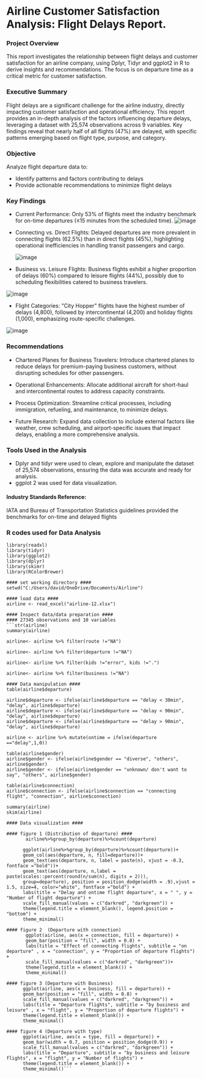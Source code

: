 # Airline Customer Satisfaction Analysis: Flight Delays Report.

### Project Overview

This report investigates the relationship between flight delays and customer satisfaction for an airline company, using Dplyr, Tidyr and ggplot2 in R to derive insights and recommendations. The focus is on departure time as a critical metric for customer satisfaction.

### Executive Summary

Flight delays are a significant challenge for the airline industry, directly impacting customer satisfaction and operational efficiency. This report provides an in-depth analysis of the factors influencing departure delays, leveraging a dataset with 25,574 observations across 9 variables. Key findings reveal that nearly half of all flights (47%) are delayed, with specific patterns emerging based on flight type, purpose, and category.

### Objective

Analyze flight departure data to:
- Identify patterns and factors contributing to delays
- Provide actionable recommendations to minimize flight delays

### Key Findings

- Current Performance:
Only 53% of flights meet the industry benchmark for on-time departures (≤15 minutes from the scheduled time).
![image](https://github.com/user-attachments/assets/0271b8ec-f777-47a6-acba-ad27ad51fde3)

- Connecting vs. Direct Flights:
Delayed departures are more prevalent in connecting flights (62.5%) than in direct flights (45%),
highlighting operational inefficiencies in handling transit passengers and cargo.

   ![image](https://github.com/user-attachments/assets/f33bcc15-9817-4d9d-b07c-d33e4df8e06d)

- Business vs. Leisure Flights:
Business flights exhibit a higher proportion of delays (60%) compared to leisure flights (44%), possibly due to scheduling flexibilities catered to business travelers.

![image](https://github.com/user-attachments/assets/c3dea119-6f86-44b0-8079-a802b23d0240)

- Flight Categories:
"City Hopper" flights have the highest number of delays (4,800), followed by intercontinental (4,200) and holiday flights (1,000), emphasizing route-specific challenges.

![image](https://github.com/user-attachments/assets/c9b4fcd9-5149-43e8-9f18-bb35ab20e594)

### Recommendations

- Chartered Planes for Business Travelers:
Introduce chartered planes to reduce delays for premium-paying business customers, without disrupting schedules for other passengers.

- Operational Enhancements:
Allocate additional aircraft for short-haul and intercontinental routes to address capacity constraints.

- Process Optimization:
Streamline critical processes, including immigration, refueling, and maintenance, to minimize delays.

- Future Research:
Expand data collection to include external factors like weather, crew scheduling, and airport-specific issues that impact delays, enabling a more comprehensive analysis.

### Tools Used in the Analysis

- Dplyr and tidyr were used to clean, explore and manipulate the dataset of 25,574 observations, ensuring the data was accurate and ready for analysis.
- ggplot 2 was used for data visualization.

#### Industry Standards Reference:
IATA and Bureau of Transportation Statistics guidelines provided the benchmarks for on-time and delayed flights

### R codes used for Data Analysis


```#### call library 
library(readxl)
library(tidyr)
library(ggplot2)
library(dplyr)  
library(skimr)
library(RColorBrewer)

#### set working directory ####
setwd("C:/Users/david/OneDrive/Documents/Airline")

#### load data ####
airline <- read_excel("airline-12.xlsx")

#### Inspect data/data preparation ####
#### 27345 observations and 10 variables
```str(airline)
summary(airline)

airline<- airline %>% filter(route !="NA")

airline<- airline %>% filter(departure !="NA")

airline<- airline %>% filter(kids !="error", kids !=".")

airline<- airline %>% filter(business !="NA")

#### Data manipulation ####
table(airline$departure)

airline$departure <- ifelse(airline$departure == "delay < 30min", "delay", airline$departure)
airline$departure <- ifelse(airline$departure == "delay < 90min", "delay", airline$departure)
airline$departure <- ifelse(airline$departure == "delay > 90min", "delay", airline$departure)

airline <- airline %>% mutate(ontime = ifelse(departure =="delay",1,0))

table(airline$gender)
airline$gender <- ifelse(airline$gender == "diverse", "others", airline$gender)
airline$gender <- ifelse(airline$gender == "unknown/ don't want to say", "others", airline$gender)

table(airline$connection)
airline$connection <- ifelse(airline$connection == "connecting flight", "connection", airline$connection)

summary(airline)
skim(airline)

#### Data visualization ####

#### figure 1 (Distribution of departure) ####
       airline%>%group_by(departure)%>%count(departure)

      ggplot(airline%>%group_by(departure)%>%count(departure))+
      geom_col(aes(departure, n, fill=departure))+
      geom_text(aes(departure, n, label = paste(n), vjust = -0.3, fontface ="bold"))+ 
      geom_text(aes(departure, n,label = paste(scales::percent(round(n/sum(n), digits = 2))),
      group=departure), position = position_dodge(width = .9),vjust = 1.5, size=4, color="white", fontface ="bold") +
      labs(title = "Delay and ontime flight departure", x = " ", y = "Number of flight departure") +
      scale_fill_manual(values = c("darkred", "darkgreen")) +
      theme(legend.title = element_blank(), legend.position = "bottom") +
      theme_minimal() 

#### figure 2  (Departure with connection)
       ggplot(airline, aes(x = connection, fill = departure)) + 
       geom_bar(position = "fill", width = 0.8) +
       labs(title = "Effect of connecting flights", subtitle = "on departure" , x = "connection", y = "Proportion of departure flights") +
       scale_fill_manual(values = c("darkred", "darkgreen"))+
       theme(legend.title = element_blank()) +
       theme_minimal()

#### figure 3 (Departure with Business)
      ggplot(airline, aes(x = business, fill = departure)) + 
      geom_bar(position = "fill", width = 0.8) +
      scale_fill_manual(values = c("darkred", "darkgreen")) +
      labs(title = "Departure flights", subtitle = "by business and leisure" , x = "flight", y = "Proportion of departure flights") +
      theme(legend.title = element_blank()) +
      theme_minimal() 
      
#### figure 4 (Departure with type)
      ggplot(airline, aes(x = type, fill = departure)) + 
      geom_bar(width = 0.7, position = position_dodge(0.9)) +
      scale_fill_manual(values = c("darkred", "darkgreen")) +
      labs(title = "Departure", subtitle = "by business and leisure flights", x = "flight", y = "Number of flights") +
      theme(legend.title = element_blank()) + 
      theme_minimal()```
      
    

    


